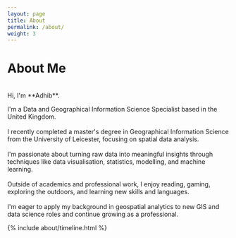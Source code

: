```yaml
---
layout: page
title: About
permalink: /about/
weight: 3
---
```


# **About Me**
<br>
Hi, I'm **Adhib**. <br>

I'm a Data and Geographical Information Science Specialist based in the United Kingdom. 
<br><br>
I recently completed a master's degree in Geographical Information Science from the University of Leicester, focusing on spatial data analysis. 
<br><br>
I'm passionate about turning raw data into meaningful insights through techniques like data visualisation, statistics, modelling, and machine learning.
<br><br>
Outside of academics and professional work, I enjoy reading, gaming, exploring the outdoors, and learning new skills and languages. 
<br><br>
I'm eager to apply my background in geospatial analytics to new GIS and data science roles and continue growing as a professional.
<br>
<div class="row">
{% include about/timeline.html %}
</div>
